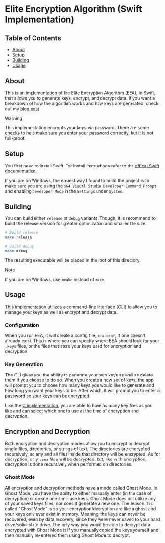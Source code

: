 # Elite Encryption Algorithm (Swift Implementation)

## Table of Contents 
 * [About](#about)
 * [Setup](#Setup)
 * [Building](#building)
 * [Usage](#usage)
 
## About
This is an implementation of the Elite Encryption Algorithm (EEA), in Swift, 
that allows you to generate keys, encrypt, and decrypt data. If you want a
breakdown of how the algorithm works and how keys are generated, check out my 
[blog post](https://chiefwithcolorfulshoes.com/blog/Elite_Encryption_Algorithm/) 

> [!WARNING]
> This implementation encrypts your keys via password. There are some
> checks to help make sure you enter your password correctly, but it is not 
> full-proof.

## Setup
You first need to install Swift. For install instructions refer to the
[offical Swift documentation](https://www.swift.org/install/).

If you are on Windows, the easiest way I found to build the project is to make
sure you are using the `x64 Visual Studio Developer Command Prompt` and
enabling `Developer Mode` in the `Settings` under `System`.

## Building
You can build either `release` or `debug` variants. Though, it is 
recommend to build the release version for greater optimization and
smaller file size.
```bash
# Build release
make release
``` 
```bash
# Build debug
make debug
``` 
The resulting executable will be placed in the root of this directory.

> [!NOTE]
> If you are on Windows, use `nmake` instead of `make`.

## Usage
This implementation utilizes a command-line interface (CLI) to allow
you to manage your keys as well as encrypt and decrypt data.

### Configuration
When you run EEA, it will create a config file, `eea.conf`, if one doesn't
already exist. This is where you can specify where EEA should look for your
`.keys` files, or the files that store your keys used for encryption and
decryption

### Key Generation
The CLI gives you the ability to generate your own keys as well as delete
them if you choose to do so. When you create a new set of keys, the app will
prompt you to choose how many keys you would like to generate and how long 
you want your keys to be. After which, it will prompt you to enter a password
so your keys can be encrypted.

Like the [C implementation](../C/), you are able to have as many key
files as you like and can select which one to use at the time of 
encryption and decryption.

## Encryption and Decryption
Both encryption and decryption modes allow you to encrypt or decrypt
single files, directories, or strings of text. The directories are encrypted
recursively, so any and all files inside that directory will be encrypted.
As for decryption, only `.eea` files will be decrypted, but, like with
encryption, decryption is done recursively when performed on directories.

### Ghost Mode
All encryption and decryption methods have a mode called Ghost Mode.
In Ghost Mode, you have the ability to either manually enter 
(in the case of decryption) or create one-time-use keys. 
Ghost Mode does not utilize any of your saved keys files, nor does it 
generate a new one. The reason it is called "Ghost Mode" is so your 
encryption/decryption are like a ghost and your keys only ever exist in 
memory. Meaning, the keys can never be recovered, even by data recovery, 
since they were never saved to your hard drive/solid-state drive. 
The only way you would be able to decrypt data encrypted with Ghost Mode
is if you manually copied the keys yourself and then manually re-entered
them using Ghost Mode to decrypt.
